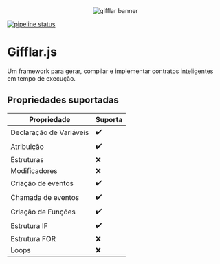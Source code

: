 <div align="center">
    <img src="https://i.imgur.com/mwbuYqE.png" alt="gifflar banner"/>
</div>

[![pipeline status](https://gitlab.com/lif-uesc/gifflar/badges/master/pipeline.svg)](https://gitlab.com/lif-uesc/gifflar/-/commits/master)

# Gifflar.js

Um framework para gerar, compilar e implementar contratos inteligentes em tempo de execução.

## Propriedades suportadas

| Propriedade             | Suporta            |
| ----------------------- | ------------------ |
| Declaração de Variáveis | :heavy_check_mark: |
| Atribuição              | :heavy_check_mark: |
| Estruturas              | :x:                |
| Modificadores           | :x:                |
| Criação de eventos      | :heavy_check_mark: |
| Chamada de eventos      | :heavy_check_mark: |
| Criação de Funções      | :heavy_check_mark: |
| Estrutura IF            | :heavy_check_mark: |
| Estrutura FOR           | :x:                |
| Loops                   | :x:                |

